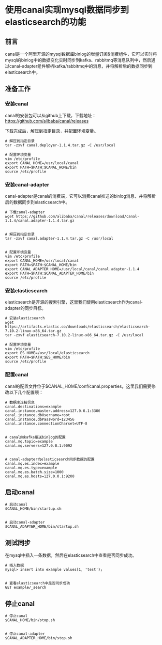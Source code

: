 # 使用canal实现mysql数据同步到elasticsearch的功能

## 前言

canal是一个阿里开源的mysql数据库binlog的增量订阅&消费组件，它可以实时将mysql的binlog中的数据变化实时同步到kafka、rabbitmq等消息队列中，然后通过canal-adapter组件解析kafka/rabbitmq中的消息，并将解析后的数据同步到elasticsearch中。

## 准备工作

### 安装canal

canal的安装包可以从github上下载，下载地址：https://github.com/alibaba/canal/releases

下载完成后，解压到指定目录，并配置环境变量。

```
# 解压到指定目录
tar -zxvf canal.deployer-1.1.4.tar.gz -C /usr/local

# 配置环境变量
vim /etc/profile
export CANAL_HOME=/usr/local/canal
export PATH=$PATH:$CANAL_HOME/bin
source /etc/profile
```

### 安装canal-adapter

canal-adapter是canal的消费端，它可以消费canal推送的binlog消息，并将解析后的数据同步到elasticsearch中。

```
# 下载canal-adapter
wget https://github.com/alibaba/canal/releases/download/canal-1.1.4/canal.adapter-1.1.4.tar.gz


# 解压到指定目录
tar -zxvf canal.adapter-1.1.4.tar.gz -C /usr/local


# 配置环境变量
vim /etc/profile
export CANAL_HOME=/usr/local/canal
export PATH=$PATH:$CANAL_HOME/bin
export CANAL_ADAPTER_HOME=/usr/local/canal/canal.adapter-1.1.4
export PATH=$PATH:$CANAL_ADAPTER_HOME/bin
source /etc/profile
```


### 安装elasticsearch

elasticsearch是开源的搜索引擎，这里我们使用elasticsearch作为canal-adapter的同步目标。

```
# 安装elasticsearch
wget https://artifacts.elastic.co/downloads/elasticsearch/elasticsearch-7.10.2-linux-x86_64.tar.gz
tar -zxvf elasticsearch-7.10.2-linux-x86_64.tar.gz -C /usr/local

# 配置环境变量
vim /etc/profile
export ES_HOME=/usr/local/elasticsearch
export PATH=$PATH:$ES_HOME/bin
source /etc/profile
```

### 配置canal

canal的配置文件位于$CANAL_HOME/conf/canal.properties，这里我们需要修改以下几个配置项：

```
# 数据库连接信息
canal.destinations=example
canal.instance.master.address=127.0.0.1:3306
canal.instance.dbUsername=root
canal.instance.dbPassword=123456
canal.instance.connectionCharset=UTF-8


# canal向kafka推送binlog的配置
canal.mq.topic=example
canal.mq.servers=127.0.0.1:9092


# canal-adapter向elasticsearch同步数据的配置
canal.mq.es.index=example
canal.mq.es.type=example
canal.mq.es.batch.size=1000
canal.mq.es.hosts=127.0.0.1:9200
```


## 启动canal

```
# 启动canal
$CANAL_HOME/bin/startup.sh


# 启动canal-adapter
$CANAL_ADAPTER_HOME/bin/startup.sh
```

## 测试同步

在mysql中插入一条数据，然后在elasticsearch中查看是否同步成功。

```
# 插入数据
mysql> insert into example values(1, 'test');


# 查看elasticsearch中是否同步成功
GET example/_search
```

## 停止canal

```
# 停止canal
$CANAL_HOME/bin/stop.sh


# 停止canal-adapter
$CANAL_ADAPTER_HOME/bin/stop.sh
```

